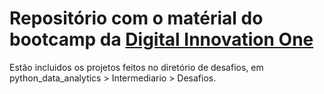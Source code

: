 # Repositório com o matérial do bootcamp da [Digital Innovation One](https://web.dio.me)
Estão incluidos os projetos feitos no diretório de desafios, em python_data_analytics > Intermediario > Desafios.
